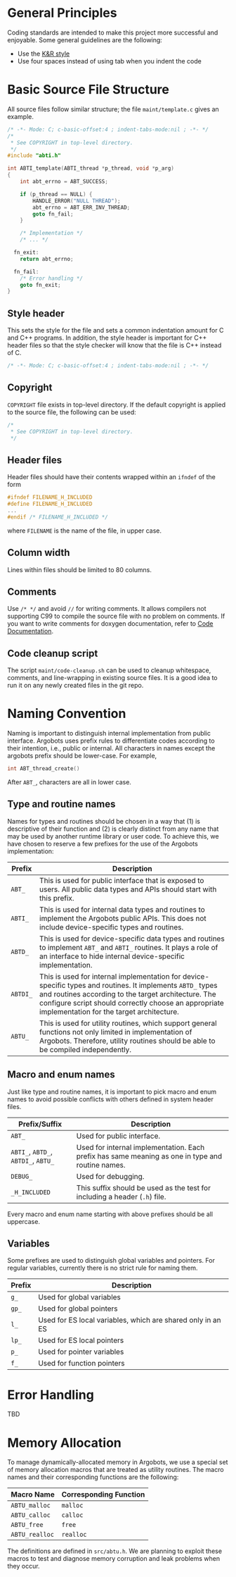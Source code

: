 # General Principles
Coding standards are intended to make this project more successful and enjoyable. Some general guidelines are the following:
* Use the [K&R style](https://en.wikipedia.org/wiki/Indent_style#K.26R_style)
* Use four spaces instead of using tab when you indent the code

# Basic Source File Structure
All source files follow similar structure; the file `maint/template.c` gives an example.
```c
/* -*- Mode: C; c-basic-offset:4 ; indent-tabs-mode:nil ; -*- */
/*
 * See COPYRIGHT in top-level directory.
 */ 
#include "abti.h"

int ABTI_template(ABTI_thread *p_thread, void *p_arg)
{
    int abt_errno = ABT_SUCCESS;

    if (p_thread == NULL) {
        HANDLE_ERROR("NULL THREAD");
        abt_errno = ABT_ERR_INV_THREAD;
        goto fn_fail;
    }

    /* Implementation */
    /* ... */

  fn_exit:
    return abt_errno;

  fn_fail:
    /* Error handling */
    goto fn_exit;
}
```

## Style header
This sets the style for the file and sets a common indentation amount for C and C++ programs. In addition, the style header is important for C++ header files so that the style checker will know that the file is C++ instead of C.
```c
/* -*- Mode: C; c-basic-offset:4 ; indent-tabs-mode:nil ; -*- */
```

## Copyright
`COPYRIGHT` file exists in top-level directory. If the default copyright is applied to the source file, the following can be used:
```c
/*
 * See COPYRIGHT in top-level directory.
 */
```

## Header files
Header files should have their contents wrapped within an `ifndef` of the form
```c
#ifndef FILENAME_H_INCLUDED
#define FILENAME_H_INCLUDED
...
#endif /* FILENAME_H_INCLUDED */
```
where `FILENAME` is the name of the file, in upper case.

## Column width
Lines within files should be limited to 80 columns.

## Comments
Use `/* */` and avoid `//` for writing comments. It allows compilers not supporting C99 to compile the source file with no problem on comments.
If you want to write comments for doxygen documentation, refer to [Code Documentation](https://github.com/pmodels/argobots/wiki/Code-Documentation).

## Code cleanup script
The script `maint/code-cleanup.sh` can be used to cleanup whitespace, comments, and line-wrapping in existing source files. It is a good idea to run it on any newly created files in the git repo.

# Naming Convention
Naming is important to distinguish internal implementation from public interface. Argobots uses prefix rules to differentiate codes according to their intention, i.e., public or internal.
All characters in names except the argobots prefix should be lower-case. For example,
```c
int ABT_thread_create()
```
After `ABT_`, characters are all in lower case.

## Type and routine names
Names for types and routines should be chosen in a way that (1) is descriptive of their function and (2) is clearly distinct from any name that may be used by another runtime library or user code. To achieve this, we have chosen to reserve a few prefixes for the use of the Argobots implementation:

| Prefix   | Description |
| -------- | ----------- |
| `ABT_`   | This is used for public interface that is exposed to users. All public data types and APIs should start with this prefix. |
| `ABTI_`  | This is used for internal data types and routines to implement the Argobots public APIs. This does not include device-specific types and routines. |
| `ABTD_`  | This is used for device-specific data types and routines to implement `ABT_` and `ABTI_` routines. It plays a role of an interface to hide internal device-specific implementation. |
| `ABTDI_` | This is used for internal implementation for device-specific types and routines. It implements `ABTD_` types and routines according to the target architecture. The configure script should correctly choose an appropriate implementation for the target architecture. |
| `ABTU_`  | This is used for utility routines, which support general functions not only limited in implementation of Argobots. Therefore, utility routines should be able to be compiled independently. |

## Macro and enum names
Just like type and routine names, it is important to pick macro and enum names to avoid possible conflicts with others defined in system header files.

| Prefix/Suffix | Description |
| ------------- | ----------- |
| `ABT_`        | Used for public interface. |
| `ABTI_`, `ABTD_`, `ABTDI_`, `ABTU_` | Used for internal implementation. Each prefix has same meaning as one in type and routine names.  |
| `DEBUG_`      | Used for debugging. |
| `_H_INCLUDED` | This suffix should be used as the test for including a header (`.h`) file. |

Every macro and enum name starting with above prefixes should be all uppercase.

## Variables
Some prefixes are used to distinguish global variables and pointers. For regular variables, currently there is no strict rule for naming them.

| Prefix | Description |
| ------ | ----------- |
| `g_`   | Used for global variables |
| `gp_`  | Used for global pointers |
| `l_`   | Used for ES local variables, which are shared only in an ES |
| `lp_`  | Used for ES local pointers |
| `p_`   | Used for pointer variables |
| `f_`   | Used for function pointers |

# Error Handling
TBD

# Memory Allocation
To manage dynamically-allocated memory in Argobots, we use a special set of memory allocation macros that are treated as utility routines. The macro names and their corresponding functions are the following:

| Macro Name     | Corresponding Function |
| -------------- | ---------------------- |
| `ABTU_malloc`  | `malloc`  |
| `ABTU_calloc`  | `calloc`  |
| `ABTU_free`    | `free`    |
| `ABTU_realloc` | `realloc` |

The definitions are defined in `src/abtu.h`. We are planning to exploit these macros to test and diagnose memory corruption and leak problems when they occur.
